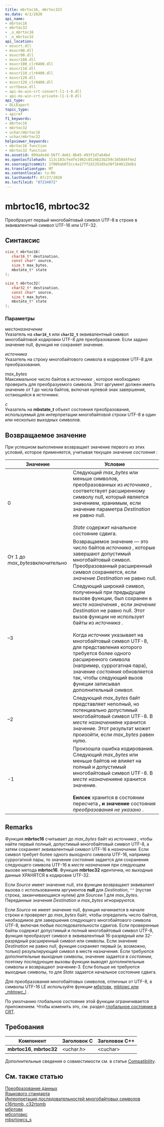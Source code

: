 ```yaml
---
title: mbrtoc16, mbrtoc323
ms.date: 4/2/2020
api_name:
- mbrtoc16
- mbrtoc32
- _o_mbrtoc16
- _o_mbrtoc32
api_location:
- msvcrt.dll
- msvcr80.dll
- msvcr90.dll
- msvcr100.dll
- msvcr100_clr0400.dll
- msvcr110.dll
- msvcr110_clr0400.dll
- msvcr120.dll
- msvcr120_clr0400.dll
- ucrtbase.dll
- api-ms-win-crt-convert-l1-1-0.dll
- api-ms-win-crt-private-l1-1-0.dll
api_type:
- DLLExport
topic_type:
- apiref
f1_keywords:
- mbrtoc16
- mbrtoc32
- uchar/mbrtoc16
- uchar/mbrtoc32
helpviewer_keywords:
- mbrtoc16 function
- mbrtoc32 function
ms.assetid: 099ade4d-56f7-4e61-8b45-493f1d7a64bd
ms.openlocfilehash: 113c103cfedfe1982c8524623b259c3d58d4f4e2
ms.sourcegitcommit: 1f009ab0f2cc4a177f2d1353d5a38f164612bdb1
ms.translationtype: MT
ms.contentlocale: ru-RU
ms.lasthandoff: 07/27/2020
ms.locfileid: "87234072"
---
```

# <a name="mbrtoc16-mbrtoc32"></a>mbrtoc16, mbrtoc32

Преобразует первый многобайтовый символ UTF-8 в строке в эквивалентный символ UTF-16 или UTF-32.

## <a name="syntax"></a>Синтаксис

```C
size_t mbrtoc16(
   char16_t* destination,
   const char* source,
   size_t max_bytes,
   mbstate_t* state
);

size_t mbrtoc32(
   char32_t* destination,
   const char* source,
   size_t max_bytes,
   mbstate_t* state
);
```

### <a name="parameters"></a>Параметры

*местоназначение*\
Указатель на **`char16_t`** или **`char32_t`** эквивалентный символ многобайтовой кодировки UTF-8 для преобразования. Если задано значение null, функция не сохраняет значение.

*источника*\
Указатель на строку многобайтового символа в кодировке UTF-8 для преобразования.

*max_bytes*\
Максимальное число байтов в *источнике* , которое необходимо проверить для преобразуемого символа. Этот аргумент должен иметь значение от 1 до числа байтов, включая нулевой знак завершения, остающийся в *источнике*.

*с*\
Указатель на **mbstate_t** объект состояния преобразования, используемый для интерпретации многобайтовой строки UTF-8 в один или несколько выходных символов.

## <a name="return-value"></a>Возвращаемое значение

При успешном выполнении возвращает значение первого из этих условий, которое применяется, учитывая текущее значение *состояния* :

|Значение|Условие|
|-----------|---------------|
|0|Следующий *max_bytes* или меньше символов, преобразованных из *источника* , соответствует расширенному символу null, который является значением, хранимым, если значение параметра *Destination* не равно null.<br /><br /> *State* содержит начальное состояние сдвига.|
|От 1 до *max_bytes*включительно|Возвращаемое значение — это число байтов *источника* , которые завершают допустимый многобайтовый символ. Преобразованный расширенный символ сохраняется, если *значение Destination* не равно null.|
|–3|Следующий широкий символ, полученный при предыдущем вызове функции, был сохранен в *месте назначения* , если *значение Destination* не равно null. Этот вызов функции не использует байты из *источника* .<br /><br /> Когда *источник* указывает на многобайтовый символ UTF-8, для представления которого требуется более одного расширенного символа (например, суррогатная пара), значение *состояния* обновляется так, чтобы следующий вызов функции записывал дополнительный символ.|
|–2|Следующий *max_bytes* байт представляет неполный, но потенциально допустимый многобайтовый символ UTF-8. В *месте назначения*не хранится значение. Этот результат может произойти, если *max_bytes* равен нулю.|
|-1|Произошла ошибка кодирования. Следующий *max_bytes* или меньше байтов не влияет на полный и допустимый многобайтовый символ UTF-8. В *месте назначения*не хранится значение.<br /><br /> **Еилсек** хранится в состоянии пересчета **, и значение** состояния *преобразования не указано* .|

## <a name="remarks"></a>Remarks

Функция **mbrtoc16** считывает до *max_bytes* байт из *источника* , чтобы найти первый полный, допустимый многобайтовый символ UTF-8, а затем сохраняет эквивалентный символ UTF-16 в *назначении*. Если символ требует более одного выходного символа UTF-16, например суррогатной пары, то значение *состояния* задается для сохранения следующего символа UTF-16 в *месте назначения* при следующем вызове метода **mbrtoc16**. Функция **mbrtoc32** идентична, но выходные данные ХРАНЯТСЯ в кодировке UTF-32.

Если *Source* имеет значение null, эти функции возвращают эквивалент вызова с использованием аргументов **null** для *Destination*, `""` (пустая строка, заканчивающаяся нулем) для *Source*и 1 для *max_bytes*. Переданные значения *Destination* и *max_bytes* игнорируются.

Если *Source* не имеет значение null, функция начинается в начале строки и проверяет до *max_bytes* байт, чтобы определить число байтов, необходимое для завершения следующего многобайтового символа UTF-8, включая любые последовательности сдвигов. Если проверенные байты содержат допустимый и полный многобайтовый символ UTF-8, функция преобразует символ в эквивалентный 16-разрядный или 32-разрядный расширенный символ или символы. Если значение *Destination* не равно null, функция сохраняет первый (и, возможно, только) результирующий символ в месте назначения. Если требуются дополнительные выходные символы, значение задается в *состоянии*, поэтому последующие вызовы функции выводят дополнительные символы и возвращают значение-3. Если больше не требуются выходные символы, то для *State* задается начальное состояние сдвига.

Для преобразования многобайтовых символов, отличных от UTF-8, в символы UTF-16 LE используйте функции [мбртовк](mbrtowc.md), [mbtowc или _mbtowc_l](mbtowc-mbtowc-l.md) .

По умолчанию глобальное состояние этой функции ограничивается приложением. Чтобы изменить это, см. раздел [глобальное состояние в CRT](../global-state.md).

## <a name="requirements"></a>Требования

|Компонент|Заголовок C|Заголовок C++|
|--------------|--------------|------------------|
|**mbrtoc16**, **mbrtoc32**|\<uchar.h>|\<cuchar>|

Дополнительные сведения о совместимости см. в статье [Compatibility](../compatibility.md).

## <a name="see-also"></a>См. также статью

[Преобразование данных](../data-conversion.md)\
[Языкового стандарта](../locale.md)\
[Интерпретация последовательностей многобайтовых символов](../interpretation-of-multibyte-character-sequences.md)\
[c16rtomb, c32rtomb](c16rtomb-c32rtomb1.md)\
[мбртовк](mbrtowc.md)\
[мбсртовкс](mbsrtowcs.md)\
[mbsrtowcs_s](mbsrtowcs-s.md)
